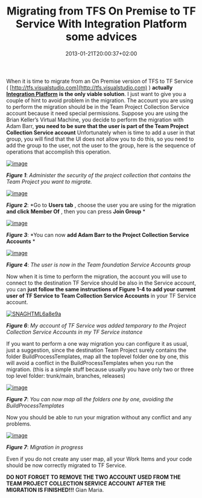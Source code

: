 ﻿---
title: "Migrating from TFS On Premise to TF Service With Integration Platform some advices"
description: ""
date: 2013-01-21T20:00:37+02:00
draft: false
tags: [Visual Studio ALM]
categories: [Team Foundation Server]
---
When it is time to migrate from an On Premise version of TFS to TF Service ( [http://tfs.visualstudio.com](http://tfs.visualstudio.com) )  **actually** [**Integration Platform**](http://visualstudiogallery.msdn.microsoft.com/eb77e739-c98c-4e36-9ead-fa115b27fefe) **is the only viable solution**. I just want to give you a couple of hint to avoid problem in the migration. The account you are using to perform the migration should be in the Team Project Collection Service account because it need special permissions. Suppose you are using the Brian Keller’s Virtual Machine, you decide to perform the migration with Adam Barr,  **you need to be sure that the user is part of the Team Project Collection Service account** Unfortunately when is time to add a user in that group, you will find that the UI does not allow you to do this, so you need to add the group to the user, not the user to the group, here is the sequence of operations that accomplish this operation.

[![image](https://www.codewrecks.com/blog/wp-content/uploads/2013/01/image_thumb.png "image")](https://www.codewrecks.com/blog/wp-content/uploads/2013/01/image.png)

 ***Figure 1***: *Administer the security of the project collection that contains the Team Project you want to migrate.*

[![image](https://www.codewrecks.com/blog/wp-content/uploads/2013/01/image_thumb1.png "image")](https://www.codewrecks.com/blog/wp-content/uploads/2013/01/image1.png)

 ***Figure 2***: *Go to  **Users tab** , choose the user you are using for the migration  **and click Member Of** , then you can press  **Join Group** *

[![image](https://www.codewrecks.com/blog/wp-content/uploads/2013/01/image_thumb2.png "image")](https://www.codewrecks.com/blog/wp-content/uploads/2013/01/image2.png)

 ***Figure 3***: *You can now  **add Adam Barr to the Project Collection Service Accounts** *

[![image](https://www.codewrecks.com/blog/wp-content/uploads/2013/01/image_thumb3.png "image")](https://www.codewrecks.com/blog/wp-content/uploads/2013/01/image3.png)

 ***Figure 4***: *The user is now in the Team foundation Service Accounts group*

Now when it is time to perform the migration, the account you will use to connect to the destination TF Service should be also in the Service account, you can  **just follow the same instructions of Figure 1-4 to add your current user of TF Service to Team Collection Service Accounts** in your TF Service account.

[![SNAGHTML6a8e9a](https://www.codewrecks.com/blog/wp-content/uploads/2013/01/SNAGHTML6a8e9a_thumb.png "SNAGHTML6a8e9a")](https://www.codewrecks.com/blog/wp-content/uploads/2013/01/SNAGHTML6a8e9a.png)

 ***Figure 6***: *My account of TF Service was added temporary to the Project Collection Service Accounts in my TF Service instance*

If you want to perform a one way migration you can configure it as usual, just a suggestion, since the destination Team Project surely contains the folder BuildProcessTemplates, map all the toplevel folder one by one, this will avoid a conflict in the BuildProcessTemplates when you run the migration. (this is a simple stuff because usually you have only two or three top level folder: trunk/main, branches, releases)

[![image](https://www.codewrecks.com/blog/wp-content/uploads/2013/01/image_thumb5.png "image")](https://www.codewrecks.com/blog/wp-content/uploads/2013/01/image5.png)

 ***Figure 7***: *You can now map all the folders one by one, avoiding the BuildProcessTemplates*

Now you should be able to run your migration without any conflict and any problems.

[![image](https://www.codewrecks.com/blog/wp-content/uploads/2013/01/image_thumb6.png "image")](https://www.codewrecks.com/blog/wp-content/uploads/2013/01/image6.png)

 ***Figure 7***: *Migration in progress*

Even if you do not create any user map, all your Work Items and your code should be now correctly migrated to TF Service.

 **DO NOT FORGET TO REMOVE THE TWO ACCOUNT USED FROM THE TEAM PROJECT COLLECTION SERVICE ACCOUNT AFTER THE MIGRATION IS FINISHED!!!** Gian Maria.
